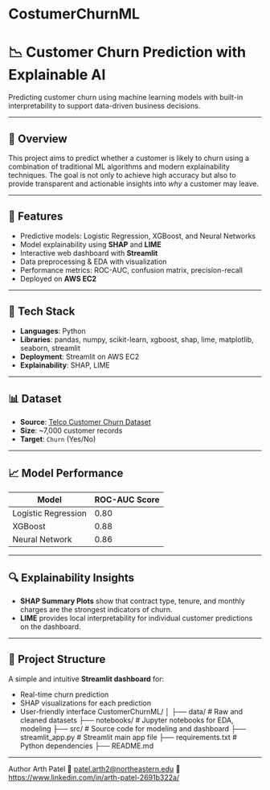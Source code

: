 # CostumerChurnML
# 📉 Customer Churn Prediction with Explainable AI

Predicting customer churn using machine learning models with built-in interpretability to support data-driven business decisions.

---

## 📌 Overview

This project aims to predict whether a customer is likely to churn using a combination of traditional ML algorithms and modern explainability techniques. The goal is not only to achieve high accuracy but also to provide transparent and actionable insights into *why* a customer may leave.

---

## 🚀 Features

- Predictive models: Logistic Regression, XGBoost, and Neural Networks
- Model explainability using **SHAP** and **LIME**
- Interactive web dashboard with **Streamlit**
- Data preprocessing & EDA with visualization
- Performance metrics: ROC-AUC, confusion matrix, precision-recall
- Deployed on **AWS EC2**

---

## 🧠 Tech Stack

- **Languages**: Python
- **Libraries**: pandas, numpy, scikit-learn, xgboost, shap, lime, matplotlib, seaborn, streamlit
- **Deployment**: Streamlit on AWS EC2
- **Explainability**: SHAP, LIME

---

## 📊 Dataset

- **Source**: [Telco Customer Churn Dataset](https://www.kaggle.com/blastchar/telco-customer-churn)
- **Size**: ~7,000 customer records
- **Target**: `Churn` (Yes/No)

---

## 📈 Model Performance

| Model               | ROC-AUC Score |
|--------------------|---------------|
| Logistic Regression| 0.80          |
| XGBoost            | 0.88          |
| Neural Network     | 0.86          |

---

## 🔍 Explainability Insights

- **SHAP Summary Plots** show that contract type, tenure, and monthly charges are the strongest indicators of churn.
- **LIME** provides local interpretability for individual customer predictions on the dashboard.

---

## 📁 Project Structure

A simple and intuitive **Streamlit dashboard** for:
- Real-time churn prediction
- SHAP visualizations for each prediction
- User-friendly interface
CustomerChurnML/
│
├── data/ # Raw and cleaned datasets
├── notebooks/ # Jupyter notebooks for EDA, modeling
├── src/ # Source code for modeling and dashboard
├── streamlit_app.py # Streamlit main app file
├── requirements.txt # Python dependencies
├── README.md

---

Author
Arth Patel
📧 patel.arth2@northeastern.edu
🔗 https://www.linkedin.com/in/arth-patel-2691b322a/




